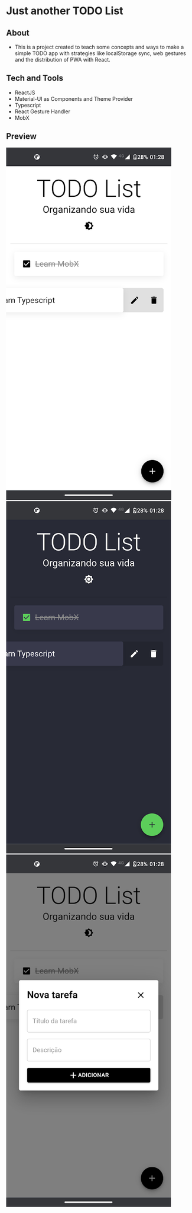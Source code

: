 # Just another TODO List

## About

- This is a project created to teach some concepts and ways to make a simple TODO app with strategies like localStorage sync, web gestures and the distribution of PWA with React.

## Tech and Tools

- ReactJS
- Material-UI as Components and Theme Provider
- Typescript
- React Gesture Handler
- MobX

## Preview

![Light home screen](./images/light-home.png)
![Dark home screen](./images/dark-home.png)
![Light add](./images/light-add.png)
